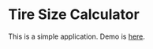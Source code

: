 # Tire Size Calculator
This is a simple application. Demo is [here](https://totonaq.github.io/Tire-Size-Calculator/).
